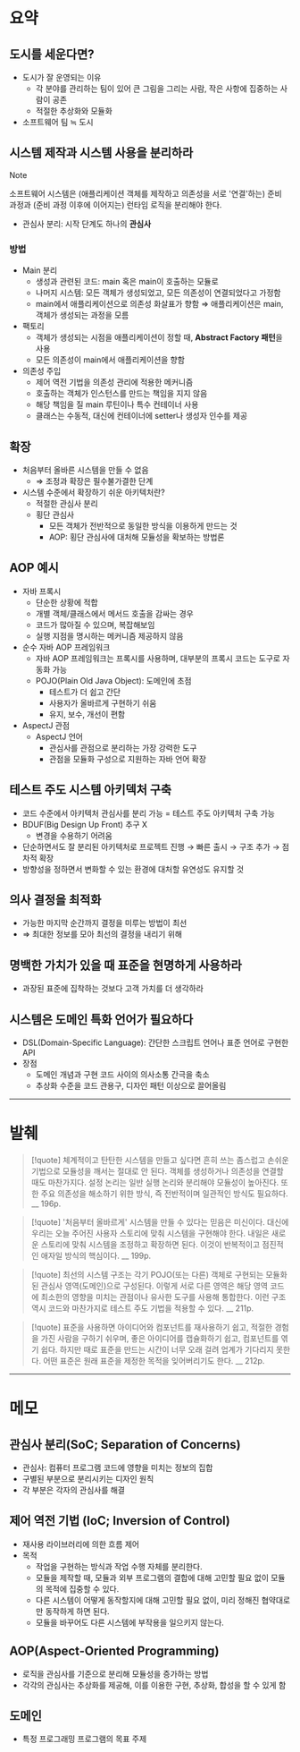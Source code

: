 # 요약

## 도시를 세운다면?
- 도시가 잘 운영되는 이유
	- 각 분야를 관리하는 팀이 있어 큰 그림을 그리는 사람, 작은 사항에 집중하는 사람이 공존
	- 적절한 추상화와 모듈화
- 소프트웨어 팀 ≒ 도시

## 시스템 제작과 시스템 사용을 분리하라
> [!note]
> 소프트웨어 시스템은 (애플리케이션 객체를 제작하고 의존성을 서로 '연결'하는) 준비 과정과 (준비 과정 이후에 이어지는) 런타임 로직을 분리해야 한다.
- 관심사 분리: 시작 단계도 하나의 **관심사**
### 방법
- Main 분리
	- 생성과 관련된 코드: main 혹은 main이 호출하는 모듈로
	- 나머지 시스템: 모든 객체가 생성되었고, 모든 의존성이 연결되었다고 가정함
	- main에서 애플리케이션으로 의존성 화살표가 향함 ⇒ 애플리케이션은 main, 객체가 생성되는 과정을 모름
- 팩토리
	- 객체가 생성되는 시점을 애플리케이션이 정할 때, **Abstract Factory 패턴**을 사용
	- 모든 의존성이 main에서 애플리케이션을 향함
- 의존성 주입
	- 제어 역전 기법을 의존성 관리에 적용한 메커니즘
	- 호출하는 객체가 인스턴스를 만드는 책임을 지지 않음
	- 해당 책임을 질 main 루틴이나 특수 컨테이너 사용
	- 클래스는 수동적, 대신에 컨테이너에 setter나  생성자 인수를 제공

## 확장
- 처음부터 올바른 시스템을 만들 수 없음
	- ⇒ 조정과 확장은 필수불가결한 단계
- 시스템 수준에서 확장하기 쉬운 아키텍처란?
	- 적절한 관심사 분리
	- 횡단 관심사
		- 모든 객체가 전반적으로 동일한 방식을 이용하게 만드는 것
		- AOP: 횡단 관심사에 대처해 모듈성을 확보하는 방법론

## AOP 예시
- 자바 프록시
	- 단순한 상황에 적합
	- 개별 객체/클래스에서 메서드 호출을 감싸는 경우
	- 코드가 많아질 수 있으며, 복잡해보임
	- 실행 지점을 명시하는 메커니즘 제공하지 않음
- 순수 자바 AOP 프레임워크
	- 자바 AOP 프레임워크는 프록시를 사용하며, 대부분의 프록시 코드는 도구로 자동화 가능
	- POJO(Plain Old Java Object): 도메인에 초점
		- 테스트가 더 쉽고 간단
		- 사용자가 올바르게 구현하기 쉬움
		- 유지, 보수, 개선이 편함
- AspectJ 관점
	- AspectJ 언어
		- 관심사를 관점으로 분리하는 가장 강력한 도구
		- 관점을 모듈화 구성으로 지원하는 자바 언어 확장

## 테스트 주도 시스템 아키덱처 구축
- 코드 수준에서 아키텍처 관심사를 분리 가능 = 테스트 주도 아키텍처 구축 가능
- BDUF(Big Design Up Front) 추구 X
	- 변경을 수용하기 어려움
- 단순하면서도 잘 분리된 아키텍처로 프로젝트 진행 → 빠른 출시 → 구조 추가 → 점차적 확장
- 방향성을 정하면서 변화할 수 있는 환경에 대처할 유연성도 유지할 것

## 의사 결정을 최적화
- 가능한 마지막 순간까지 결정을 미루는 방법이 최선
- ⇒ 최대한 정보를 모아 최선의 결정을 내리기 위해

## 명백한 가치가 있을 때 표준을 현명하게 사용하라
- 과장된 표준에 집착하는 것보다 고객 가치를 더 생각하라

## 시스템은 도메인 특화 언어가 필요하다
- DSL(Domain-Specific Language): 간단한 스크립트 언어나 표준 언어로 구현한 API
- 장점
	- 도메인 개념과 구현 코드 사이의 의사소통 간극을 축소
	- 추상화 수준을 코드 관용구, 디자인 패턴 이상으로 끌어올림

---

# 발췌

> [!quote]
> 체계적이고 탄탄한 시스템을 만들고 싶다면 흔히 쓰는 좀스럽고 손쉬운 기법으로 모듈성을 깨서는 절대로 안 된다. 객체를 생성하거나 의존성을 연결할 때도 마찬가지다. 설정 논리는 일반 실행 논리와 분리해야 모듈성이 높아진다. 또한 주요 의존성을 해소하기 위한 방식, 즉 전반적이며 일관적인 방식도 필요하다.
> __
> 196p.

> [!quote]
> '처음부터 올바르게' 시스템을 만들 수 있다는 믿음은 미신이다. 대신에 우리는 오늘 주어진 사용자 스토리에 맞춰 시스템을 구현해야 한다. 내일은 새로운 스토리에 맞춰 시스템을 조정하고 확장하면 된다. 이것이 반복적이고 점진적인 애자일 방식의 핵심이다.
> __
> 199p.

> [!quote]
> 최선의 시스템 구조는 각기 POJO(또는 다른) 객체로 구현되는 모듈화된 관심사 영역(도메인)으로 구성된다. 이렇게 서로 다른 영역은 해당 영역 코드에 최소한의 영향을 미치는 관점이나 유사한 도구를 사용해 통합한다. 이런 구조 역시 코드와 마찬가지로 테스트 주도 기법을 적용할 수 있다.
> __
> 211p.

> [!quote]
> 표준을 사용하면 아이디어와 컴포넌트를 재사용하기 쉽고, 적절한 경험을 가진 사람을 구하기 쉬우며, 좋은 아이디어를 캡슐화하기 쉽고, 컴포넌트를 엮기 쉽다. 하지만 때로 표준을 만드는 시간이 너무 오래 걸려 업계가 기다리지 못한다. 어떤 표준은 원래 표준을 제정한 목적을 잊어버리기도 한다.
> __
> 212p.

---

# 메모

## 관심사 분리(SoC; Separation of Concerns)
- 관심사: 컴퓨터 프로그램 코드에 영향을 미치는 정보의 집합
- 구별된 부분으로 분리시키는 디자인 원칙
- 각 부분은 각자의 관심사를 해결

## 제어 역전 기법 (IoC; Inversion of Control)
- 재사용 라이브러리에 의한 흐름 제어
- 목적
	- 작업을 구현하는 방식과 작업 수행 자체를 분리한다.
	- 모듈을 제작할 때, 모듈과 외부 프로그램의 결합에 대해 고민할 필요 없이 모듈의 목적에 집중할 수 있다.
	- 다른 시스템이 어떻게 동작할지에 대해 고민할 필요 없이, 미리 정해진 협약대로만 동작하게 하면 된다.
	- 모듈을 바꾸어도 다른 시스템에 부작용을 일으키지 않는다.

## AOP(Aspect-Oriented Programming)
- 로직을 관심사를 기준으로 분리해 모듈성을 증가하는 방법
- 각각의 관심사는 추상화를 제공해, 이를 이용한 구현, 추상화, 합성을 할 수 있게 함

## 도메인
- 특정 프로그래밍 프로그램의 목표 주제